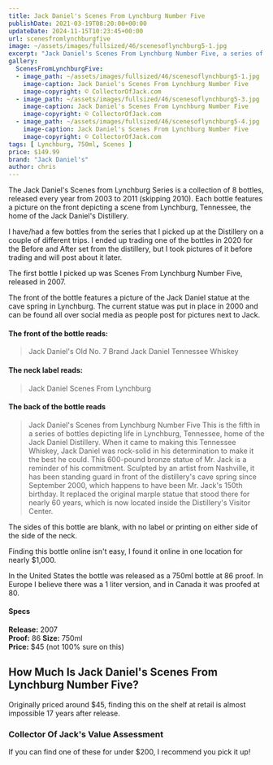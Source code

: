 ```yaml
---
title: Jack Daniel's Scenes From Lynchburg Number Five
publishDate: 2021-03-19T08:20:00+00:00
updateDate: 2024-11-15T10:23:45+00:00
url: scenesfromlynchburgfive
image: ~/assets/images/fullsized/46/scenesoflynchburg5-1.jpg
excerpt: "Jack Daniel's Scenes From Lynchburg Number Five, a series of bottles released with images from around Lynchburg Tennessee."
gallery:
  ScenesFromLynchburgFive:
  - image_path: ~/assets/images/fullsized/46/scenesoflynchburg5-1.jpg
    image-caption: Jack Daniel's Scenes From Lynchburg Number Five
    image-copyright: © CollectorOfJack.com
  - image_path: ~/assets/images/fullsized/46/scenesoflynchburg5-3.jpg
    image-caption: Jack Daniel's Scenes From Lynchburg Number Five
    image-copyright: © CollectorOfJack.com
  - image_path: ~/assets/images/fullsized/46/scenesoflynchburg5-4.jpg
    image-caption: Jack Daniel's Scenes From Lynchburg Number Five
    image-copyright: © CollectorOfJack.com
tags: [ Lynchburg, 750ml, Scenes ]
price: $149.99
brand: "Jack Daniel's"
author: chris
---
```

The Jack Daniel's Scenes from Lynchburg Series is a collection of 8 bottles, released every year from 2003 to 2011 (skipping 2010). Each bottle features a picture on the front depicting a scene from Lynchburg, Tennessee, the home of the Jack Daniel's Distillery.

I have/had a few bottles from the series that I picked up at the Distillery on a couple of different trips. I ended up trading one of the bottles in 2020 for the Before and After set from the distillery, but I took pictures of it before trading and will post about it later.

The first bottle I picked up was Scenes From Lynchburg Number Five, released in 2007. 

The front of the bottle features a picture of the Jack Daniel statue at the cave spring in Lynchburg. The current statue was put in place in 2000 and can be found all over social media as people post for pictures next to Jack.

#### The front of the bottle reads:

> Jack Daniel's
> Old No. 7 Brand
> Jack Daniel Tennessee Whiskey

#### The neck label reads: 

> Jack Daniel Scenes From Lynchburg

#### The back of the bottle reads

> Jack Daniel's
> Scenes from Lynchburg Number Five
> This is the fifth in a series of bottles depicting life in Lynchburg, Tennessee, home of the Jack Daniel Distillery. When it came to making this Tennessee Whiskey, Jack Daniel was rock-solid in his determination to make it the best he could. This 600-pound bronze statue of Mr. Jack is a reminder of his commitment. Sculpted by an artist from Nashville, it has been standing guard in front of the distillery's cave spring since September 2000, which happens to have been Mr. Jack's 150th birthday. It replaced the original marple statue that stood there for nearly 60 years, which is now located inside the Distillery's Visitor Center.

The sides of this bottle are blank, with no label or printing on either side of the side of the neck. 

Finding this bottle online isn't easy, I found it online in one location for nearly $1,000. 

In the United States the bottle was released as a 750ml bottle at 86 proof. In Europe I believe there was a 1 liter version, and in Canada it was proofed at 80.


#### Specs

**Release:** 2007  
**Proof:** 86
**Size:** 750ml  
**Price:** $45 (not 100% sure on this)


## How Much Is Jack Daniel's Scenes From Lynchburg Number Five?
Originally priced around $45, finding this on the shelf at retail is almost impossible 17 years after release.
 
### Collector Of Jack's Value Assessment
If you can find one of these for under $200, I recommend you pick it up!



